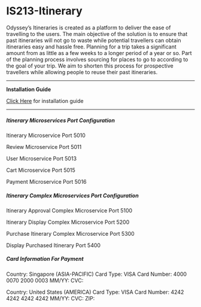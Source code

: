# IS213-Itinerary

Odyssey’s Itineraries is created as a platform to deliver the ease of travelling to the users. The main objective of the solution is to ensure that past itineraries will not go to waste while potential travellers can obtain itineraries easy and hassle free.
Planning for a trip takes a significant amount from as little as a few weeks to a longer period of a year or so. Part of the planning process involves sourcing for places to go to according to the goal of your trip. We aim to shorten this process for prospective travellers while allowing people to reuse their past itineraries.

<hr>
<b> Installation Guide </b>

<a href="https://docs.google.com/document/d/1B8UpwwpCEISDQ5beiwhM2Buu-DJ4RwUOc1SsltrgILw/edit?usp=sharing">Click Here</a> for installation guide
<hr>

##### Itinerary Microservices Port Configuration #####
Itinerary Microservice Port 5010

Review Microservice Port 5011

User Microservice Port 5013

Cart Microservice Port 5015

Payment Microservice Port 5016

##### Itinerary Complex Microservices Port Configuration #####
Itinerary Approval Complex Microservice Port 5100

Itinerary Display Complex Microservice Port 5200

Purchase Itinerary Complex Microservice Port 5300

Display Purchased Itinerary Port 5400

##### Card Information For Payment #####
Country: Singapore (ASIA-PACIFIC)
Card Type: VISA
Card Number: 4000 0070 2000 0003
MM/YY: <Any number>
CVC: <Any number>

Country: United States (AMERICA)
Card Type: VISA
Card Number: 4242 4242 4242 4242
MM/YY: <Any number>
CVC: <Any number>
ZIP: <Any number> 

  
